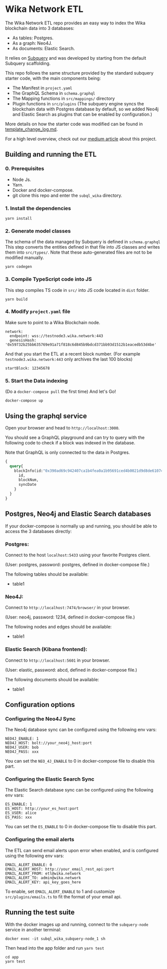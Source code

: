 # Wika Network ETL

The Wika Network ETL repo provides an easy way to index the Wika blockchain data into 3 databases:
* As tables: Postgres.
* As a graph: Neo4J.
* As documents: Elastic Search.

It relies on [Subquery](https://subquery.network/) and was developed by starting from the default Subquery scaffolding.

This repo follows the same structure provided by the standard subquery starter code, with the main components being:

- The Manifest in `project.yaml`
- The GraphQL Schema in `schema.graphql`
- The Mapping functions in `src/mappings/` directory
- Plugin functions in `src/plugins` (The subquery engine syncs the blockchain data with Postgres database by default, so we added Neo4j and Elastic Search as plugins that can be enabled by configuration.)

More details on how the starter code was modified can be found in [template_change_log.md](template_change_log.md). 

For a high level overview, check out our [medium article](medium.com/) about this project.


## Building and running the ETL 

### 0. Prerequisites

- Node Js.  
- Yarn.
- Docker and docker-compose.
- git clone this repo and enter the `subql_wika` directory.     

### 1. Install the dependencies
```
yarn install
```

### 2. Generate model classes
The schema of the data managed by Subquery is defined in `schema.graphql`
This step converts the entities defined in that file into JS classes and writes them into `src/types/`.
Note that these auto-generated files are not to be modified manually.
```
yarn codegen
```

### 3. Compile TypeScript code into JS
This step compiles TS code in `src/` into JS code located in `dist` folder.
```
yarn build
```

### 4. Modify `project.yaml` file
Make sure to point to a Wika Blockchain node.
```
network:
  endpoint: wss://testnode3.wika.network:443
  genesisHash: '0x59732b25bb635769e91a71f818c6d845b9bdcd371bb93d1512b1eacedb53d4be'
```

And that you start the ETL at a recent block number.
(For example `testnode3.wika.network:443` only archives the last 100 blocks)
```
startBlock: 12345678
```

### 5. Start the Data indexing
(Do a `docker-compose pull` the first time)
And let's Go!
```
docker-compose up
```




## Using the graphql service

Open your browser and head to `http://localhost:3000`.

You should see a GraphQL playground and can try to query with the following code to check if a block was indexed in the database.

Note that GraphQL is only connected to the data in Postgres.

````graphql
{
  query{
    blockInfo(id:"0x390ad69c942407ca1b4fea0a1b95691ced4b0021d9d8de61074226fee84563c8"){
      id,
      blockNum,
      syncDate
    }
  }
}
````


## Postgres, Neo4j and Elastic Search databases
If your docker-compose is normally up and running, you should be able to access the 3 databases directly:

### Postgres:
Connect to the host `localhost:5433` using your favorite Postgres client.

(User: postgres, password: postgres, defined in docker-compose file.)

The following tables should be available:

* table1


### Neo4J:
Connect to `http://localhost:7474/browser/` in your browser.

(User: neo4j, password: 1234, defined in docker-compose file.)

The following nodes and edges should be available:

* table1



### Elastic Search (Kibana frontend):
Connect to `http://localhost:5601` in your browser.

(User: elastic, password: abcd, defined in docker-compose file.)

The following documents should be available:

* table1



## Configuration options

### Configuring the Neo4J Sync
The Neo4j database sync can be configured using the following env vars:
```
NEO4J_ENABLE: 1
NEO4J_HOST: bolt://your_neo4j_host:port
NEO4J_USER: bob
NEO4J_PASS: xxx
```
You can set the `NEO_4J_ENABLE` to 0 in docker-compose file to disable this part. 


### Configuring the Elastic Search Sync
The Elastic Search database sync can be configured using the following env vars:
```
ES_ENABLE: 1
ES_HOST: http://your_es_host:port
ES_USER: alice
ES_PASS: xxx
```
You can set the `ES_ENABLE` to 0 in docker-compose file to disable this part. 


### Configuring the email alerts
The ETL can send email alerts upon error when enabled, and is configured using the following env vars:
```
EMAIL_ALERT_ENABLE: 0
EMAIL_ALERT_HOST: http://your_email_rest_api:port
EMAIL_ALERT_FROM: etl@wika.network
EMAIL_ALERT_TO: admin@wika.network
EMAIL_ALERT_KEY: api_key_goes_here
```
To enable, set `EMAIL_ALERT_ENABLE` to 1 and customize `src/plugins/emails.ts` to fit the format of your email api.



## Running the test suite

With the docker images up and running, connect to the `subquery-node` service in another terminal:
```
docker exec -it subql_wika_subquery-node_1 sh
```

Then head into the app folder and run `yarn test`
```
cd app
yarn test
```






